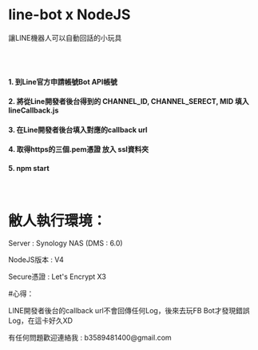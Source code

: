 # line-bot x NodeJS
<p>讓LINE機器人可以自動回話的小玩具</p>
<br>
<br>

<h4 >1. 到Line官方申請帳號Bot API帳號 </h4>

<h4>2. 將從Line開發者後台得到的 CHANNEL_ID, CHANNEL_SERECT, MID 填入 lineCallback.js </h4>

<h4>3. 在Line開發者後台填入對應的callback url </h4>

<h4>4. 取得https的三個.pem憑證 放入 ssl資料夾 </h4>

<h4>5. npm start </h4>
<br>


# 敝人執行環境：

<p>Server : Synology NAS (DMS : 6.0) </p>
<p>NodeJS版本 : V4 </p>
<p>Secure憑證 : Let's Encrypt X3 </p>

#心得：

<p>LINE開發者後台的callback url不會回傳任何Log，後來去玩FB Bot才發現錯誤Log，在這卡好久XD</p>

<p>有任何問題歡迎連絡我 : b3589481400@gmail.com

